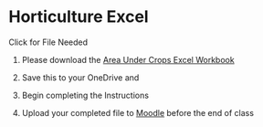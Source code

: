 # Horticulture Excel

Click for File Needed

1. Please download the [Area Under Crops Excel Workbook](./archives/archive.zip)

2. Save this to your OneDrive and 

3. Begin completing the Instructions

4. Upload your completed file to [Moodle](https://moodle.wit.ie/mod/assign/view.php?id=4128242) before the end of class

